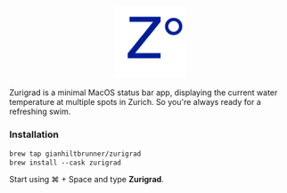 <p align="center"><img src="icon_128x128.png" width="128"></p>


Zurigrad is a minimal MacOS status bar app, displaying the current water temperature at multiple spots in Zurich. So you're always ready for a refreshing swim. 

### Installation 

```
brew tap gianhiltbrunner/zurigrad
brew install --cask zurigrad
```

Start using ⌘ + Space and type **Zurigrad**.
